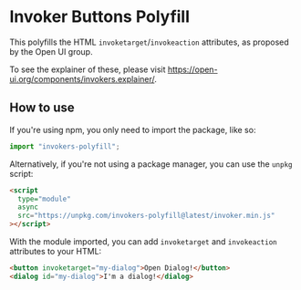 # Invoker Buttons Polyfill

This polyfills the HTML `invoketarget`/`invokeaction` attributes, as proposed by the Open UI group.

To see the explainer of these, please visit https://open-ui.org/components/invokers.explainer/.

## How to use

If you're using npm, you only need to import the package, like so:

```js
import "invokers-polyfill";
```

Alternatively, if you're not using a package manager, you can use the `unpkg` script:

```html
<script
  type="module"
  async
  src="https://unpkg.com/invokers-polyfill@latest/invoker.min.js"
></script>
```

With the module imported, you can add `invoketarget` and `invokeaction` attributes to your HTML:

```html
<button invoketarget="my-dialog">Open Dialog!</button>
<dialog id="my-dialog">I'm a dialog!</dialog>
```
